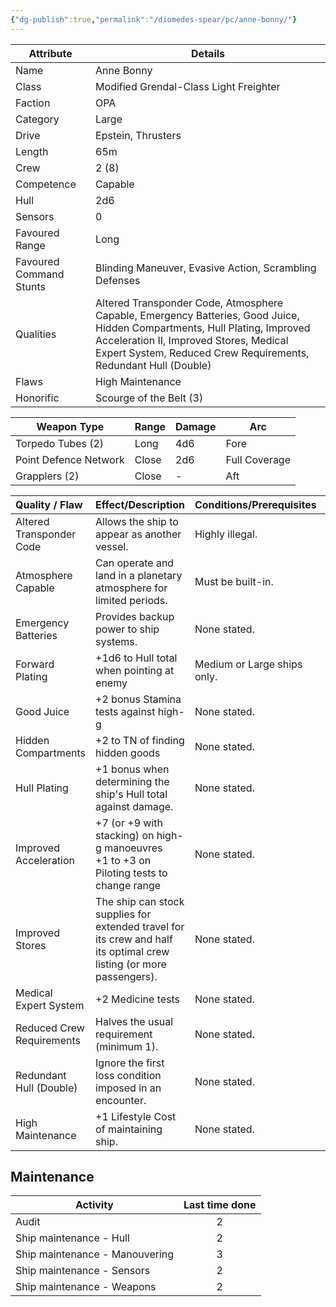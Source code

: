 ```yaml
---
{"dg-publish":true,"permalink":"/diomedes-spear/pc/anne-bonny/"}
---
```



| Attribute               | Details                                                                                                                                                                                                                                |
| ----------------------- | -------------------------------------------------------------------------------------------------------------------------------------------------------------------------------------------------------------------------------------- |
| Name                    | Anne Bonny                                                                                                                                                                                                                             |
| Class                   | Modified Grendal-Class Light Freighter                                                                                                                                                                                                 |
| Faction                 | OPA                                                                                                                                                                                                                                    |
| Category                | Large                                                                                                                                                                                                                                  |
| Drive                   | Epstein, Thrusters                                                                                                                                                                                                                     |
| Length                  | 65m                                                                                                                                                                                                                                    |
| Crew                    | 2 (8)                                                                                                                                                                                                                                  |
| Competence              | Capable                                                                                                                                                                                                                                |
| Hull                    | 2d6                                                                                                                                                                                                                                    |
| Sensors                 | 0                                                                                                                                                                                                                                      |
| Favoured Range          | Long                                                                                                                                                                                                                                   |
| Favoured Command Stunts | Blinding Maneuver, Evasive Action, Scrambling Defenses                                                                                                                                                                                 |
| Qualities               | Altered Transponder Code, Atmosphere Capable, Emergency Batteries, Good Juice, Hidden Compartments, Hull Plating, Improved Acceleration II, Improved Stores, Medical Expert System, Reduced Crew Requirements, Redundant Hull (Double) |
| Flaws                   | High Maintenance                                                                                                                                                                                                                       |
| Honorific               | Scourge of the Belt (3)                                                                                                                                                                                                                |

| Weapon Type           | Range | Damage | Arc           |
| --------------------- | ----- | ------ | ------------- |
| Torpedo Tubes (2)     | Long  | 4d6    | Fore          |
| Point Defence Network | Close | 2d6    | Full Coverage |
| Grapplers (2)         | Close | -      | Aft           |

| Quality / Flaw            | Effect/Description                                                                                                   | Conditions/Prerequisites    | Stackable? |
| :------------------------ | :------------------------------------------------------------------------------------------------------------------- | :-------------------------- | :--------- |
| Altered Transponder Code  | Allows the ship to appear as another vessel.                                                                         | Highly illegal.             | No         |
| Atmosphere Capable        | Can operate and land in a planetary atmosphere for limited periods.                                                  | Must be built-in.           | No         |
| Emergency Batteries       | Provides backup power to ship systems.                                                                               | None stated.                | No         |
| Forward Plating           | +1d6 to Hull total when pointing at enemy                                                                            | Medium or Large ships only. | No         |
| Good Juice                | +2 bonus Stamina tests against high-g                                                                                | None stated.                | No         |
| Hidden Compartments       | +2 to TN of finding hidden goods                                                                                     | None stated.                | No         |
| Hull Plating              | +1 bonus when determining the ship's Hull total against damage.                                                      | None stated.                | Yes (4)    |
| Improved Acceleration     | +7 (or +9 with stacking) on high-g manoeuvres<br>+1 to +3 on Piloting tests to change range                          | None stated.                | Yes (3)    |
| Improved Stores           | The ship can stock supplies for extended travel for its crew and half its optimal crew listing (or more passengers). | None stated.                | No         |
| Medical Expert System     | +2 Medicine tests                                                                                                    | None stated.                | No         |
| Reduced Crew Requirements | Halves the usual requirement (minimum 1).                                                                            | None stated.                | No         |
| Redundant Hull (Double)   | Ignore the first loss condition imposed in an encounter.                                                             | None stated.                | No         |
| High Maintenance          | +1 Lifestyle Cost of maintaining ship.                                                                               | None stated.                | No         |


## Maintenance

| Activity                       | Last time done |
| ------------------------------ | :------------: |
| Audit                          |       2        |
| Ship maintenance - Hull        |       2        |
| Ship maintenance - Manouvering |       3        |
| Ship maintenance - Sensors     |       2        |
| Ship maintenance - Weapons     |       2        |

